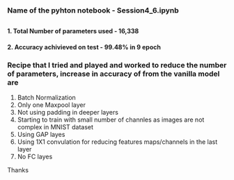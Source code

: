 ### Name of the pyhton notebook - Session4_6.ipynb
## 
#### 1. Total Number of parameters used - 16,338
#### 2. Accuracy achivieved on test - 99.48% in 9 epoch

### Recipe that I tried and played and worked to reduce the number of parameters, increase in accuracy of from the vanilla model are
1. Batch Normalization
2. Only one Maxpool layer
3. Not using padding in deeper layers
4. Starting to train with small number of channles as images are not complex in MNIST dataset
5. Using GAP layes
6. Using 1X1 convulation for reducing features maps/channels in the last layer
7. No FC layes

Thanks
